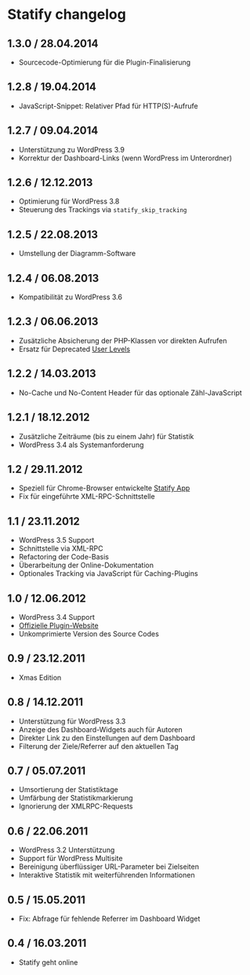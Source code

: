 # Statify changelog

## 1.3.0 / 28.04.2014
* Sourcecode-Optimierung für die Plugin-Finalisierung

## 1.2.8 / 19.04.2014
* JavaScript-Snippet: Relativer Pfad für HTTP(S)-Aufrufe

## 1.2.7 / 09.04.2014
* Unterstützung zu WordPress 3.9
* Korrektur der Dashboard-Links (wenn WordPress im Unterordner)

## 1.2.6 / 12.12.2013
* Optimierung für WordPress 3.8
* Steuerung des Trackings via `statify_skip_tracking`

## 1.2.5 / 22.08.2013
* Umstellung der Diagramm-Software

## 1.2.4 / 06.08.2013
* Kompatibilität zu WordPress 3.6

## 1.2.3 / 06.06.2013
* Zusätzliche Absicherung der PHP-Klassen vor direkten Aufrufen
* Ersatz für Deprecated [User Levels](http://codex.wordpress.org/Roles_and_Capabilities#User_Levels)

## 1.2.2 / 14.03.2013
* No-Cache und No-Content Header für das optionale Zähl-JavaScript

## 1.2.1 / 18.12.2012
* Zusätzliche Zeiträume (bis zu einem Jahr) für Statistik
* WordPress 3.4 als Systemanforderung

## 1.2 / 29.11.2012
* Speziell für Chrome-Browser entwickelte [Statify App](http://playground.ebiene.de/statify-wordpress-statistik/#chrome_app)
* Fix für eingeführte XML-RPC-Schnittstelle

## 1.1 / 23.11.2012
* WordPress 3.5 Support
* Schnittstelle via XML-RPC
* Refactoring der Code-Basis
* Überarbeitung der Online-Dokumentation
* Optionales Tracking via JavaScript für Caching-Plugins

## 1.0 / 12.06.2012
* WordPress 3.4 Support
* [Offizielle Plugin-Website](http://statify.de "Statify WordPress Stats")
* Unkomprimierte Version des Source Codes

## 0.9 / 23.12.2011
* Xmas Edition

## 0.8 / 14.12.2011
* Unterstützung für WordPress 3.3
* Anzeige des Dashboard-Widgets auch für Autoren
* Direkter Link zu den Einstellungen auf dem Dashboard
* Filterung der Ziele/Referrer auf den aktuellen Tag

## 0.7 / 05.07.2011
* Umsortierung der Statistiktage
* Umfärbung der Statistikmarkierung
* Ignorierung der XMLRPC-Requests

## 0.6 / 22.06.2011
* WordPress 3.2 Unterstützung
* Support für WordPress Multisite
* Bereinigung überflüssiger URL-Parameter bei Zielseiten
* Interaktive Statistik mit weiterführenden Informationen

## 0.5 / 15.05.2011
* Fix: Abfrage für fehlende Referrer im Dashboard Widget

## 0.4 / 16.03.2011
* Statify geht online